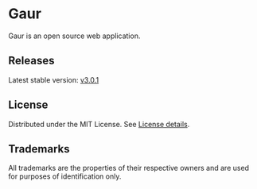 # Gaur

Gaur is an open source web application.

## Releases

Latest stable version: [v3.0.1](https://github.com/krishnan57474/gaur/releases/latest)

## License

Distributed under the MIT License. See [License details](https://opensource.org/licenses/MIT).

## Trademarks

All trademarks are the properties of their respective owners and are used for purposes of identification only.